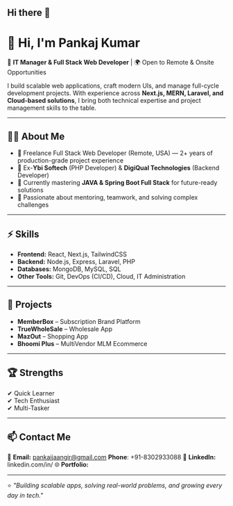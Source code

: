 ## Hi there 👋

# 👋 Hi, I'm Pankaj Kumar  

🚀 **IT Manager & Full Stack Web Developer** | 🌍 Open to Remote & Onsite Opportunities  

I build scalable web applications, craft modern UIs, and manage full-cycle development projects. With experience across **Next.js, MERN, Laravel, and Cloud-based solutions**, I bring both technical expertise and project management skills to the table.  

---

## 🧑‍💻 About Me  
- 💼 Freelance Full Stack Web Developer (Remote, USA) — 2+ years of production-grade project experience  
- 🏢 Ex-**Ybi Softech** (PHP Developer) & **DigiQual Technologies** (Backend Developer)  
- 🌱 Currently mastering **JAVA & Spring Boot Full Stack** for future-ready solutions  
- 🤝 Passionate about mentoring, teamwork, and solving complex challenges  

---

## ⚡ Skills  
- **Frontend:** React, Next.js, TailwindCSS  
- **Backend:** Node.js, Express, Laravel, PHP  
- **Databases:** MongoDB, MySQL, SQL  
- **Other Tools:** Git, DevOps (CI/CD), Cloud, IT Administration  

---

## 📌 Projects  
- **MemberBox** – Subscription Brand Platform  
- **TrueWholeSale** – Wholesale App  
- **MazOut** – Shopping App  
- **Bhoomi Plus** – MultiVendor MLM Ecommerce  
---

## 🏆 Strengths  
✔ Quick Learner  
✔ Tech Enthusiast  
✔ Multi-Tasker  

---

## 📫 Contact Me  
📧 **Email:** pankajjaangir@gmail.com
    **Phone**: +91-8302933088
💼 **LinkedIn:** linkedin.com/in/ 
🌐 **Portfolio:** 

---

⭐️ *"Building scalable apps, solving real-world problems, and growing every day in tech."*  
